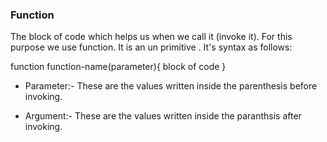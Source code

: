### Function
 The block of code which helps us when we call it (invoke it).
 For this purpose we use function. It is an un primitive . 
It's syntax as follows:

   function function-name(parameter){
    block of code
   }

- Parameter:- 
         These are the values written inside the parenthesis before invoking.

- Argument:- 
         These are the values written inside the paranthsis after invoking. 

        
